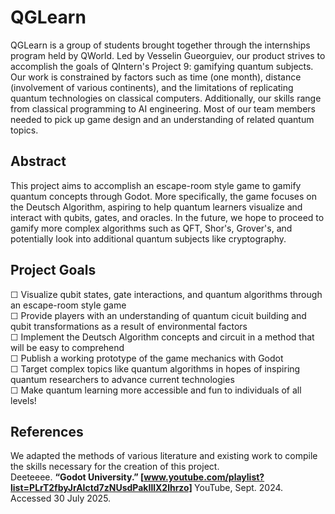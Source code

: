 # QGLearn
QGLearn is a group of students brought together through the internships program held by QWorld. Led by Vesselin Gueorguiev, our product strives to accomplish the goals of QIntern's Project 9: gamifying quantum subjects. Our work is constrained by factors such as time (one month), distance (involvement of various continents), and the limitations of replicating quantum technologies on classical computers. Additionally, our skills range from classical programming to AI engineering. Most of our team members needed to pick up game design and an understanding of related quantum topics.
<br>

## Abstract
This project aims to accomplish an escape-room style game to gamify quantum concepts through Godot. More specifically, the game focuses on the Deutsch Algorithm, aspiring to help quantum learners visualize and interact with qubits, gates, and oracles. In the future, we hope to proceed to gamify more complex algorithms such as QFT, Shor's, Grover's, and potentially look into additional quantum subjects like cryptography.
<br>

## Project Goals
☐ Visualize qubit states, gate interactions, and quantum algorithms through an escape-room style game
<br>
☐ Provide players with an understanding of quantum cicuit building and qubit transformations as a result of environmental factors
<br>
☐ Implement the Deutsch Algorithm concepts and circuit in a method that will be easy to comprehend
<br>
☐ Publish a working prototype of the game mechanics with Godot
<br>
☐ Target complex topics like quantum algorithms in hopes of inspiring quantum researchers to advance current technologies
<br>
☐ Make quantum learning more accessible and fun to individuals of all levels!

## References
We adapted the methods of various literature and existing work to compile the skills necessary for the creation of this project.
<br>
Deeteeee. <b> “Godot University.” [www.youtube.com/playlist?list=PLrT2fbyJrAIctd7zNUsdPakIllX2lhrzo] </b> YouTube, Sept. 2024. Accessed 30 July 2025.
